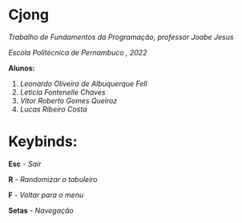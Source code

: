 # Cjong
 *Trabalho de Fundamentos da Programação, professor Joabe Jesus*

 *Escola Politécnica de Pernambuco , 2022*

**Alunos:**
1. *Leonardo Oliveira de Albuquerque Fell*
2. *Leticia Fontenelle Chaves*
3. *Vitor Roberto Gomes Queiroz*
4. *Lucas Ribeiro Costa*

# Keybinds:
 **Esc** - *Sair*

 **R** - *Randomizar o tabuleiro*

 **F** - *Voltar para o menu*

**Setas** - *Navegação*
